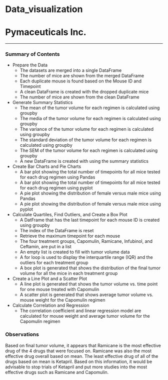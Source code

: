 # Data_visualization


# Pymaceuticals Inc.
---

### Summary of Contents

- Prepare the Data 
  - The datasets are merged into a single DataFrame
  - The number of mice are shown from the merged DataFrame
  - Each duplicate mouse is found based on the Mouse ID and Timepoint
  - A clean DataFrame is created with the dropped duplicate mice
  - The number of mice are shown from the clean DataFrame
 - Generate Summary Statistics
    - The mean of the tumor volume for each regimen is calculated using groupby
    - The media of the tumor volume for each regimen is calculated using groupby
    - The variance of the tumor volume for each regimen is calculated using groupby
    - The standard deviation of the tumor volume for each regimen is calculated using groupby
    - The SEM of the tumor volume for each regimen is calculated using groupby
    - A new DataFrame is created with using the summary statistics
 - Create Bar Charts and Pie Charts
    - A bar plot showing the total number of timepoints for all mice tested for each drug regimen using Pandas
    - A bar plot showing the total number of timepoints for all mice tested for each drug regimen using pyplot
    - A pie plot showing the distribution of female versus male mice using Pandas 
    - A pie plot showing the distribution of female versus male mice using pyplot 
 - Calculate Quartiles, Find Outliers, and Create a Box Plot
    - A DatFrame that has the last timepoint for each mouse ID is created using groupby
    - The index of the DataFrame is reset
    - Retrieve the maximum timepoint for each mouse
    - The four treatment groups, Capomulin, Ramicane, Infubinol, and Ceftamin, are put in a list
    - An empty list is created to fill with tumor volume data
    - A for loop is used to display the interquartile range (IQR) and the outliers for each treatment group
    - A box plot is generated that shows the distribution of the final tumor volume for all the mice in each treatment group
 - Create a Line Plot and a Scatter Plot 
    - A line plot is generated that shows the tumor volume vs. time point for one mouse treated with Capomulin
    - A scatter plot is generated that shows average tumor volume vs. mouse weight for the Capomulin regimen
 - Calculate Correlation and Regression
    - The correlation coefficient and linear regression model are calculated for mouse weight and average tumor volume for the Capomulin regimen
    
### Observations
Based on final tumor volume, it appears that Ramicane is the most effective drug of the 4 drugs that were focused on. Ramicane was also the most effective drug overall based on mean. The least effective drug of all of the drugs based on mean is Ketapril. Based on this information, it would be advisable to stop trials of Ketapril and put more studies into the most effective drugs such as Ramicane and Capomulin.
